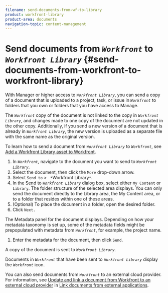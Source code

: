```yaml
---
filename: send-documents-from-wf-to-library
product: workfront-library
product-area: documents
navigation-topic: content-management
---
```




# Send documents from *`Workfront`* to *`Workfront Library`* {#send-documents-from-workfront-to-workfront-library}

With Manager or higher access to *`Workfront Library`*, you can send a copy of a document that is uploaded to a project, task, or issue in *`Workfront`* to folders that you own or folders that you have access to Manage.


The *`Workfront`* copy of the document is not linked to the copy in *`Workfront Library`*, and changes made to one copy of the document are not updated in the other copy. Additionally, if you send a new version of a document that is already in *`Workfront Library`*, the new version is uploaded as a separate file with the same name as the original version.


To learn how to send a document from *`Workfront Library`* to *`Workfront`*, see [Add a Workfront Library asset to Workfront](add-a-wf-library-asset.md).



1.  In *`Workfront`*, navigate to the document you want to send to *`Workfront Library`*.
1.  Select the document, then click the `More` drop-down arrow.
1.   Select `Send to` > ` *`Workfront Library`*`.
1.  In the Send to *`Workfront Library`* dialog box, select either `My Content` or `Library`. The folder structure of the selected area displays. You can only send the document directly to the Library area, the My Content area, or to a folder that resides within one of these areas.
1.  (Optional) To place the document in a folder, open the desired folder.
1.  Click `Next.`


   The Metadata panel for the document displays. Depending on how your metadata taxonomy is set up, some of the metadata fields might be prepopulated with metadata from *`Workfront`*, for example, the project name.

1.  Enter the metadata for the document, then click `Send`.


   A copy of the document is sent to *`Workfront Library`*.



Documents in *`Workfront`* that have been sent to *`Workfront Library`* display the *`Workfront`* icon.


You can also send documents from *`Workfront`* to an external cloud provider. For information, see [Update and link a document from Workfront to an external cloud provider](link-documents-from-external-apps.md#sending-documents) in [Link documents from external applications](link-documents-from-external-apps.md).
